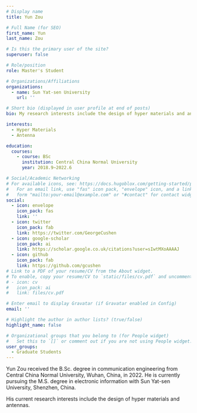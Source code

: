 ```yaml
---
# Display name
title: Yun Zou

# Full Name (for SEO)
first_name: Yun
last_name: Zou

# Is this the primary user of the site?
superuser: false

# Role/position
role: Master's Student

# Organizations/Affiliations
organizations:
  - name: Sun Yat-sen University
    url: ''

# Short bio (displayed in user profile at end of posts)
bio: My research interests include the design of hyper materials and antennas.

interests:
  - Hyper Materials
  - Antenna

education:
  courses:
    - course: BSc
      institution: Central China Normal University
      year: 2018.9~2022.6

# Social/Academic Networking
# For available icons, see: https://docs.hugoblox.com/getting-started/page-builder/#icons
#   For an email link, use "fas" icon pack, "envelope" icon, and a link in the
#   form "mailto:your-email@example.com" or "#contact" for contact widget.
social:
  - icon: envelope
    icon_pack: fas
    link: ''
  - icon: twitter
    icon_pack: fab
    link: https://twitter.com/GeorgeCushen
  - icon: google-scholar
    icon_pack: ai
    link: https://scholar.google.co.uk/citations?user=sIwtMXoAAAAJ
  - icon: github
    icon_pack: fab
    link: https://github.com/gcushen
# Link to a PDF of your resume/CV from the About widget.
# To enable, copy your resume/CV to `static/files/cv.pdf` and uncomment the lines below.
# - icon: cv
#   icon_pack: ai
#   link: files/cv.pdf

# Enter email to display Gravatar (if Gravatar enabled in Config)
email: ''

# Highlight the author in author lists? (true/false)
highlight_name: false

# Organizational groups that you belong to (for People widget)
#   Set this to `[]` or comment out if you are not using People widget.
user_groups:
  - Graduate Students
---
```


Yun Zou received the B.Sc. degree in communication engineering from Central China Normal University, Wuhan, China, in 2022. He is currently pursuing the M.S. degree in electronic information with Sun Yat-sen University, Shenzhen, China.

His current research interests include the design of hyper materials and antennas.
